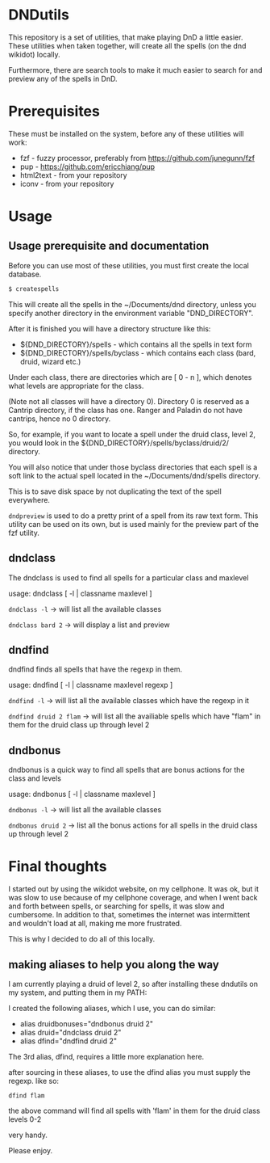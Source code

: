 # DNDutils

This repository is a set of utilities, that make playing DnD a little easier. These utilities when taken together, will create all the spells (on the dnd wikidot) locally.

Furthermore, there are search tools to make it much easier to search for and preview any of the spells in DnD.

# Prerequisites

These must be installed on the system, before any of these utilities will work:

* fzf - fuzzy processor, preferably from https://github.com/junegunn/fzf
* pup - https://github.com/ericchiang/pup
* html2text - from your repository
* iconv - from your repository

# Usage

## Usage prerequisite and documentation

Before you can use most of these utilities, you must first create the local database.

```bash
$ createspells
```
This will create all the spells in the ~/Documents/dnd directory, unless you specify another directory in the environment variable "DND_DIRECTORY".

After it is finished you will have a directory structure like this:

* ${DND_DIRECTORY}/spells - which contains all the spells in text form
* ${DND_DIRECTORY}/spells/byclass - which contains each class (bard, druid, wizard etc.)

Under each class, there are directories which are [ 0 - n ], which denotes what levels are appropriate for the class. 

(Note not all classes will have a directory 0). Directory 0 is reserved as a Cantrip directory, if the class has one.
Ranger and Paladin do not have cantrips, hence no 0 directory.

So, for example, if you want to locate a spell under the druid class, level 2, you would look in the ${DND_DIRECTORY}/spells/byclass/druid/2/
directory.

You will also notice that under those byclass directories that each spell is a soft link to the actual spell located in the ~/Documents/dnd/spells directory.

This is to save disk space by not duplicating the text of the spell everywhere.

`dndpreview` is used to do a pretty print of a spell from its raw text form. This utility can be used on its own, but is used mainly for the preview part of the fzf utility.


## dndclass

The dndclass is used to find all spells for a particular class and maxlevel

usage: dndclass [ -l | classname maxlevel ]

`dndclass -l` -> will list all the available classes

`dndclass bard 2`   -> will display a list and preview

## dndfind

dndfind finds all spells that have the regexp in them.

usage: dndfind [ -l | classname maxlevel regexp ]

`dndfind -l` -> will list all the available classes which have the regexp in it

`dndfind druid 2 flam` -> will list all the availiable spells which have "flam" in them for the druid class up through level 2

## dndbonus

dndbonus is a quick way to find all spells that are bonus actions for the class and levels

usage: dndbonus [ -l | classname maxlevel ]

`dndbonus -l` -> will list all the available classes

`dndbonus druid 2` -> list all the bonus actions for all spells in the druid class up through level 2

# Final thoughts

I started out by using the wikidot website, on my cellphone. It was ok, but it was slow to use because of my cellphone coverage, and when I went back and forth between spells, or searching for spells, it was slow and cumbersome.
In addition to that, sometimes the internet was intermittent and wouldn't load at all, making me more frustrated.

This is why I decided to do all of this locally.

## making aliases to help you along the way

I am currently playing a druid of level 2, so after installing these dndutils on my system, and putting them in my PATH:

I created the following aliases, which I use, you can do similar:

* alias druidbonuses="dndbonus druid 2"
* alias druid="dndclass druid 2"
* alias dfind="dndfind druid 2"

The 3rd alias, dfind, requires a little more explanation here.

after sourcing in these aliases, to use the dfind alias you must supply the regexp. like so:

`dfind flam`

the above command will find all spells with 'flam' in them for the druid class levels 0-2

very handy.

Please enjoy.

